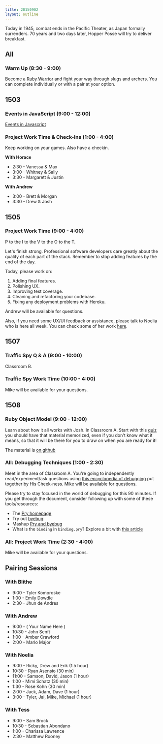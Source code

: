 ```yaml
---
title: 20150902
layout: outline
---
```


Today in 1945, combat ends in the Pacific Theater, as Japan formally surrenders. 70 years and two days later, Hopper Posse will try to deliver breakfast.

## All

### Warm Up (8:30 - 9:00)

Become a [Ruby Warrior](https://www.bloc.io/ruby-warrior/) and fight your way through slugs and archers. You can complete individually or with a pair at your option.


## 1503

### Events in JavaScript (9:00 - 12:00)

[Events in Javascript](https://github.com/turingschool/lesson_plans/blob/master/ruby_04-apis_and_scalability/javascript_events.markdown)

### Project Work Time & Check-Ins (1:00 - 4:00)

Keep working on your games. Also have a checkin.

__With Horace__

* 2:30 - Vanessa & Max
* 3:00 - Whitney & Sally
* 3:30 - Margarett & Justin

__With Andrew__

* 3:00 - Brett & Morgan
* 3:30 - Drew & Josh

## 1505

### Project Work Time (9:00 - 4:00)


P to the I to the V to the O to the T.

Let's finish strong. Professional software developers care greatly about the quality of each part of the stack. Remember to stop adding features by the end of the day.

Today, please work on:

1. Adding final features.
2. Polishing UX.
3. Improving test coverage.
4. Cleaning and refactoring your codebase.
5. Fixing any deployment problems with Heroku.

Andrew will be available for questions.

Also, if you need some UX/UI feedback or assistance, please talk to Noelia who is here all week. You can check some of her work [here](https://dribbble.com/noeliacabane).


## 1507

### Traffic Spy Q & A (9:00 - 10:00)

Classroom B.

### Traffic Spy Work Time (10:00 - 4:00)

Mike will be available for your questions.


## 1508

### Ruby Object Model (9:00 - 12:00)

Learn about how it all works with Josh. In Classroom A.
Start with this [quiz](https://quizzes-ruby-object-model.herokuapp.com/1)
you should have that material memorized, even if you don't know what it means,
so that it will be there for you to draw on when you are ready for it!

The material is [on github](https://github.com/JoshCheek/object-model-hash-style)

### All: Debugging Techniques (1:00 - 2:30)

Meet in the area of Classroom A. You're going to independently read/experiment/ask questions
using [this encyclopedia of debugging](https://github.com/turingschool/curriculum/blob/master/source/topics/debugging/debugging.markdown) put together by His Cheek-ness. Mike will be
available for questions.

Please try to stay focused in the world of debugging for this 90 minutes. If you
get through the document, consider following up with some of these tools/resources:

* The [Pry homepage](http://pryrepl.org/)
* Try out [byebug](https://github.com/deivid-rodriguez/byebug)
* Mashup [Pry and byebug](https://github.com/deivid-rodriguez/pry-byebug)
* What is the `binding` in `binding.pry`? Explore a bit with [this article](http://dandemeyere.com/blog/the-power-of-lambda-bindings-and-blocks-in-ruby)

### All: Project Work Time (2:30 - 4:00)

Mike will be available for your questions.

## Pairing Sessions

### With Blithe

* 9:00 - Tyler Komoroske
* 1:00 - Emily Dowdle
* 2:30 - Jhun de Andres

### With Andrew

* 9:00 - ( Your Name Here )
* 10:30 - John Senft
* 1:00 - Amber Crawford
* 2:00 - Marlo Major

### With Noelia

* 9:00 - Ricky, Drew and Erik (1.5 hour)
* 10:30 - Ryan Asensio (30 min)
* 11:00 - Samson, David, Jason (1 hour)
* 1:00 - Mimi Schatz (30 min)
* 1:30 - Rose Kohn (30 min)
* 2:00 - Jack, Adam, Dave (1 hour)
* 3:00 - Tyler, Jai, Mike, Michael (1 hour)

### With Tess

* 9:00 - Sam Brock
* 10:30 - Sebastian Abondano
* 1:00 - Charissa Lawrence
* 2:30 - Matthew Rooney
